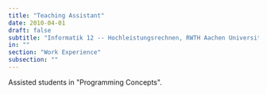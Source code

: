 ```yaml
---
title: "Teaching Assistant"
date: 2010-04-01
draft: false
subtitle: "Informatik 12 -- Hochleistungsrechnen, RWTH Aachen University"
in: ""
section: "Work Experience"
subsection: ""
---
```


Assisted students in "Programming Concepts".